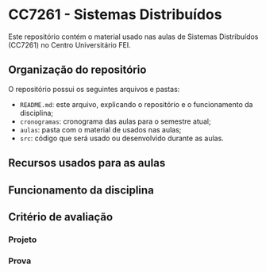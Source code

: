 # CC7261 - Sistemas Distribuídos

Este repositório contém o material usado nas aulas de Sistemas Distribuídos (CC7261) no Centro Universitário FEI.

## Organização do repositório

O repositório possui os seguintes arquivos e pastas:
- `README.md`: este arquivo, explicando o repositório e o funcionamento da disciplina;
- `cronogramas`: cronograma das aulas para o semestre atual;
- `aulas`: pasta com o material de usados nas aulas;
- `src`: código que será usado ou desenvolvido durante as aulas.

## Recursos usados para as aulas

## Funcionamento da disciplina

## Critério de avaliação

### Projeto

### Prova
